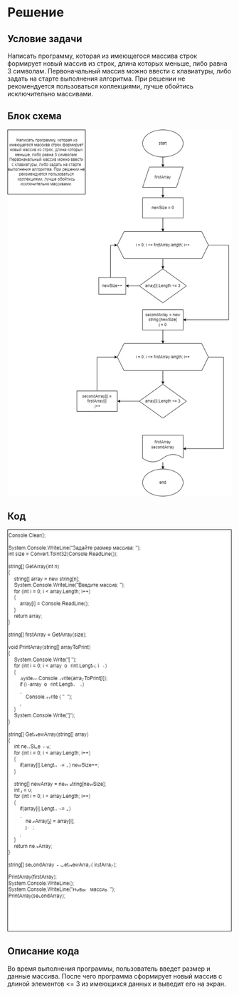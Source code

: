 # Решение

## Условие задачи

Написать программу, которая из имеющегося массива строк формирует новый массив из строк, длина которых меньше, либо равна 3 символам.
Первоначальный массив можно ввести с клавиатуры, либо задать на старте выполнения алгоритма.
При решении не рекомендуется пользоваться коллекциями, лучше обойтись исключительно массивами.

## Блок схема

![Диаграмма](diagram.png)

## Код 

![Код](Code.png)

## Описание кода

Во время выполнения программы, пользователь введет размер и данные массива. После чего программа сформирует новый массив с длиной элементов <= 3 из имеющихся данных и выведит его на экран.
